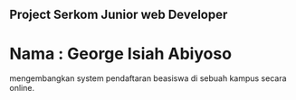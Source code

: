 ## Project Serkom Junior web Developer

# Nama : George Isiah Abiyoso

mengembangkan system pendaftaran beasiswa di sebuah kampus secara online.
